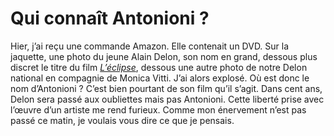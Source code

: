 # Qui connaît Antonioni ?

Hier, j’ai reçu une commande Amazon. Elle contenait un DVD. Sur la jaquette, une photo du jeune Alain Delon, son nom en grand, dessous plus discret le titre du film [*L’éclipse*](http://www.amazon.fr/exec/obidos/ASIN/B0007XT524/qid=1148362169/sr=8-1/ref=sr_8_xs_ap_i1_xgl/402-5334915-1934535), dessous une autre photo de notre Delon national en compagnie de Monica Vitti. J’ai alors explosé. Où est donc le nom d’Antonioni ? C’est bien pourtant de son film qu’il s’agit. Dans cent ans, Delon sera passé aux oubliettes mais pas Antonioni. Cette liberté prise avec l’œuvre d’un artiste me rend furieux. Comme mon énervement n’est pas passé ce matin, je voulais vous dire ce que je pensais.